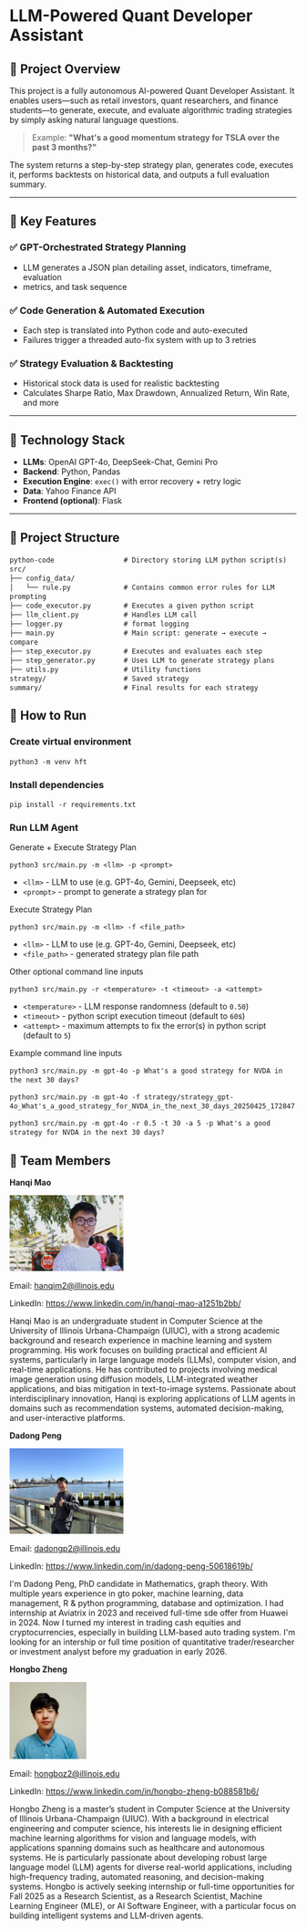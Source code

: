 # LLM-Powered Quant Developer Assistant

## 🧠 Project Overview

This project is a fully autonomous AI-powered Quant Developer Assistant. It
enables users—such as retail investors, quant researchers, and finance
students—to generate, execute, and evaluate algorithmic trading strategies by
simply asking natural language questions.

> Example:
> **"What's a good momentum strategy for TSLA over the past 3 months?"**

The system returns a step-by-step strategy plan, generates code, executes it,
performs backtests on historical data, and outputs a full evaluation summary.

---

## 🚀 Key Features

### ✅ GPT-Orchestrated Strategy Planning
- LLM generates a JSON plan detailing asset, indicators, timeframe, evaluation
- metrics, and task sequence

### ✅ Code Generation & Automated Execution
- Each step is translated into Python code and auto-executed
- Failures trigger a threaded auto-fix system with up to 3 retries

### ✅ Strategy Evaluation & Backtesting
- Historical stock data is used for realistic backtesting
- Calculates Sharpe Ratio, Max Drawdown, Annualized Return, Win Rate, and more

---

## 🧱 Technology Stack

- **LLMs**: OpenAI GPT-4o, DeepSeek-Chat, Gemini Pro
- **Backend**: Python, Pandas
- **Execution Engine**: `exec()` with error recovery + retry logic
- **Data**: Yahoo Finance API
- **Frontend (optional)**: Flask

---

## 📂 Project Structure
```
python-code                 # Directory storing LLM python script(s)
src/
├── config_data/
│   └── rule.py             # Contains common error rules for LLM prompting
├── code_executor.py        # Executes a given python script
├── llm_client.py           # Handles LLM call
├── logger.py               # format logging
├── main.py                 # Main script: generate → execute → compare
├── step_executor.py        # Executes and evaluates each step
├── step_generator.py       # Uses LLM to generate strategy plans
├── utils.py                # Utility functions
strategy/                   # Saved strategy
summary/                    # Final results for each strategy
```

## 🚀 How to Run

### Create virtual environment

```
python3 -m venv hft
```

### Install dependencies

``` 
pip install -r requirements.txt 
```

### Run LLM Agent

Generate + Execute Strategy Plan

```
python3 src/main.py -m <llm> -p <prompt> 
```

- `<llm>` - LLM to use (e.g. GPT-4o, Gemini, Deepseek, etc)
- `<prompt>` - prompt to generate a strategy plan for

Execute Strategy Plan

```
python3 src/main.py -m <llm> -f <file_path> 
```

- `<llm>` - LLM to use (e.g. GPT-4o, Gemini, Deepseek, etc)
- `<file_path>` - generated strategy plan file path

Other optional command line inputs

```
python3 src/main.py -r <temperature> -t <timeout> -a <attempt>
```

- `<temperature>` - LLM response randomness (default to `0.50`)
- `<timeout>` - python script execution timeout (default to `60`s)
- `<attempt>` - maximum attempts to fix the error(s) in python script (default to `5`)

Example command line inputs
```
python3 src/main.py -m gpt-4o -p What's a good strategy for NVDA in the next 30 days?
```

```
python3 src/main.py -m gpt-4o -f strategy/strategy_gpt-4o_What's_a_good_strategy_for_NVDA_in_the_next_30_days_20250425_172847.json
```

```
python3 src/main.py -m gpt-4o -r 0.5 -t 30 -a 5 -p What's a good strategy for NVDA in the next 30 days?
```

## 👥 Team Members

**Hanqi Mao**

<img src="assets/andy_image.png" alt="Andy Image" width="200"/><br/>

Email: hanqim2@illinois.edu

LinkedIn: https://www.linkedin.com/in/hanqi-mao-a1251b2bb/

Hanqi Mao is an undergraduate student in Computer Science at the University of Illinois Urbana-Champaign (UIUC), with a strong academic background and research experience in machine learning and system programming. His work focuses on building practical and efficient AI systems, particularly in large language models (LLMs), computer vision, and real-time applications. He has contributed to projects involving medical image generation using diffusion models, LLM-integrated weather applications, and bias mitigation in text-to-image systems. Passionate about interdisciplinary innovation, Hanqi is exploring applications of LLM agents in domains such as recommendation systems, automated decision-making, and user-interactive platforms.

**Dadong Peng**

<img src="assets/dadong_peng.jpeg" alt="dadong Image" width="200"/><br/>

Email: dadongp2@illinois.edu

LinkedIn: https://www.linkedin.com/in/dadong-peng-50618619b/

I'm Dadong Peng, PhD candidate in Mathematics, graph theory. With multiple years experience in gto poker, machine learning, data management, R & python programming, database and optimization. I had internship at Aviatrix in 2023 and received full-time sde offer from Huawei in 2024. Now I turned my interest in trading cash equities and cryptocurrencies, especially in building LLM-based auto trading system. I'm looking for an intership or full time position of quantitative trader/researcher or investment analyst before my graduation in early 2026.

**Hongbo Zheng**

<img src="assets/hongbo.jpeg" alt="icon" width="135"/><br/>

Email: hongboz2@illinois.edu

LinkedIn: https://www.linkedin.com/in/hongbo-zheng-b088581b6/

Hongbo Zheng is a master’s student in Computer Science at the University of
Illinois Urbana-Champaign (UIUC). With a background in electrical engineering
and computer science, his interests lie in designing efficient machine learning
algorithms for vision and language models, with applications spanning domains
such as healthcare and autonomous systems. He is particularly passionate about
developing robust large language model (LLM) agents for diverse real-world
applications, including high-frequency trading, automated reasoning, and
decision-making systems. Hongbo is actively seeking internship or full-time
opportunities for Fall 2025 as a Research Scientist, as a Research Scientist,
Machine Learning Engineer (MLE), or AI Software Engineer, with a particular
focus on building intelligent systems and LLM-driven agents.